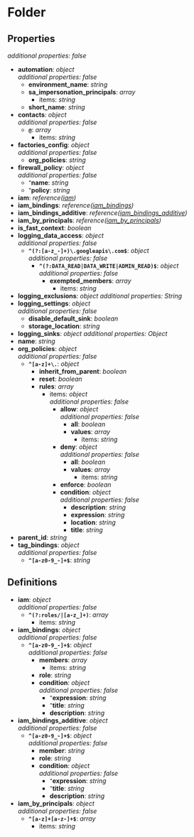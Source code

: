 # Folder

<!-- markdownlint-disable MD036 -->

## Properties

*additional properties: false*

- **automation**: *object*
  <br>*additional properties: false*
  - **environment_name**: *string*
  - **sa_impersonation_principals**: *array*
    - items: *string*
  - **short_name**: *string*
- **contacts**: *object*
  <br>*additional properties: false*
  - **`@`**: *array*
    - items: *string*
- **factories_config**: *object*
  <br>*additional properties: false*
  - **org_policies**: *string*
- **firewall_policy**: *object*
  <br>*additional properties: false*
  - ⁺**name**: *string*
  - ⁺**policy**: *string*
- **iam**: *reference([iam](#refs-iam))*
- **iam_bindings**: *reference([iam_bindings](#refs-iam_bindings))*
- **iam_bindings_additive**: *reference([iam_bindings_additive](#refs-iam_bindings_additive))*
- **iam_by_principals**: *reference([iam_by_principals](#refs-iam_by_principals))*
- **is_fast_context**: *boolean*
- **logging_data_access**: *object*
  <br>*additional properties: false*
  - **`^(?:[a-z_-]+)\.googleapis\.com$`**: *object*
    <br>*additional properties: false*
    - **`^(?:DATA_READ|DATA_WRITE|ADMIN_READ)$`**: *object*
      <br>*additional properties: false*
      - **exempted_members**: *array*
        - items: *string*
- **logging_exclusions**: *object*
  *additional properties: String*
- **logging_settings**: *object*
  <br>*additional properties: false*
  - **disable_default_sink**: *boolean*
  - **storage_location**: *string*
- **logging_sinks**: *object*
  *additional properties: Object*
- **name**: *string*
- **org_policies**: *object*
  <br>*additional properties: false*
  - **`^[a-z]+\.`**: *object*
    - **inherit_from_parent**: *boolean*
    - **reset**: *boolean*
    - **rules**: *array*
      - items: *object*
        <br>*additional properties: false*
        - **allow**: *object*
          <br>*additional properties: false*
          - **all**: *boolean*
          - **values**: *array*
            - items: *string*
        - **deny**: *object*
          <br>*additional properties: false*
          - **all**: *boolean*
          - **values**: *array*
            - items: *string*
        - **enforce**: *boolean*
        - **condition**: *object*
          <br>*additional properties: false*
          - **description**: *string*
          - **expression**: *string*
          - **location**: *string*
          - **title**: *string*
- **parent_id**: *string*
- **tag_bindings**: *object*
  <br>*additional properties: false*
  - **`^[a-z0-9_-]+$`**: *string*

## Definitions

- **iam**<a name="refs-iam"></a>: *object*
  <br>*additional properties: false*
  - **`^(?:roles/|[a-z_]+)`**: *array*
    - items: *string*
- **iam_bindings**<a name="refs-iam_bindings"></a>: *object*
  <br>*additional properties: false*
  - **`^[a-z0-9_-]+$`**: *object*
    <br>*additional properties: false*
    - **members**: *array*
      - items: *string*
    - **role**: *string*
    - **condition**: *object*
      <br>*additional properties: false*
      - ⁺**expression**: *string*
      - ⁺**title**: *string*
      - **description**: *string*
- **iam_bindings_additive**<a name="refs-iam_bindings_additive"></a>: *object*
  <br>*additional properties: false*
  - **`^[a-z0-9_-]+$`**: *object*
    <br>*additional properties: false*
    - **member**: *string*
    - **role**: *string*
    - **condition**: *object*
      <br>*additional properties: false*
      - ⁺**expression**: *string*
      - ⁺**title**: *string*
      - **description**: *string*
- **iam_by_principals**<a name="refs-iam_by_principals"></a>: *object*
  <br>*additional properties: false*
  - **`^[a-z]+[a-z-]+$`**: *array*
    - items: *string*